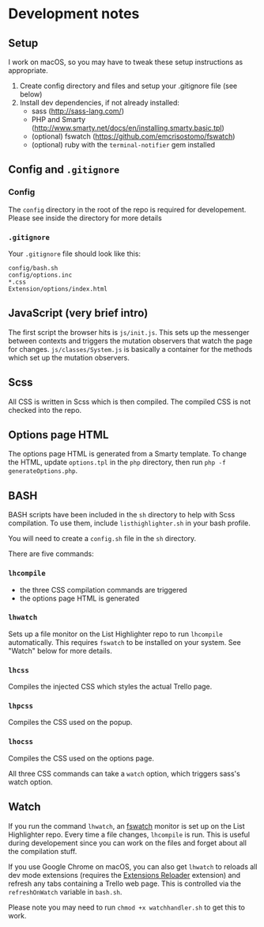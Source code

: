 # Development notes

## Setup

I work on macOS, so you may have to tweak these setup instructions as appropriate.

1. Create config directory and files and setup your .gitignore file (see below)
2. Install dev dependencies, if not already installed:
	- sass (<http://sass-lang.com/>)
	- PHP and Smarty (<http://www.smarty.net/docs/en/installing.smarty.basic.tpl>)
	- (optional) fswatch (<https://github.com/emcrisostomo/fswatch>)
	- (optional) ruby with the `terminal-notifier` gem installed

## Config and `.gitignore`

### Config

The `config` directory in the root of the repo is required for developement. Please see inside the directory for more details

### `.gitignore`

Your `.gitignore` file should look like this:

	config/bash.sh
	config/options.inc
	*.css
	Extension/options/index.html

## JavaScript (very brief intro)

The first script the browser hits is `js/init.js`. This sets up the messenger between contexts and triggers the mutation observers that watch the page for changes. `js/classes/System.js` is basically a container for the methods which set up the mutation observers.

## Scss

All CSS is written in Scss which is then compiled. The compiled CSS is not checked into the repo.

## Options page HTML

The options page HTML is generated from a Smarty template. To change the HTML, update `options.tpl` in the `php` directory, then run `php -f generateOptions.php`.

## BASH

BASH scripts have been included in the `sh` directory to help with Scss compilation. To use them, include `listhighlighter.sh` in your bash profile.

You will need to create a `config.sh` file in the `sh` directory.

There are five commands:

### `lhcompile`

- the three CSS compilation commands are triggered
- the options page HTML is generated

### `lhwatch`

Sets up a file monitor on the List Highlighter repo to run `lhcompile` automatically. This requires `fswatch` to be installed on your system. See "Watch" below for more details.

### `lhcss`

Compiles the injected CSS which styles the actual Trello page.

### `lhpcss`

Compiles the CSS used on the popup.

### `lhocss`

Compiles the CSS used on the options page.

All three CSS commands can take a `watch` option, which triggers sass's watch option.

## Watch

If you run the command `lhwatch`, an [fswatch](https://github.com/emcrisostomo/fswatch) monitor is set up on the List Highlighter repo. Every time a file changes, `lhcompile` is run. This is useful during developement since you can work on the files and forget about all the compilation stuff.

If you use Google Chrome on macOS, you can also get `lhwatch` to reloads all dev mode extensions (requires the [Extensions Reloader](https://chrome.google.com/webstore/detail/extensions-reloader/fimgfedafeadlieiabdeeaodndnlbhid) extension) and refresh any tabs containing a Trello web page. This is controlled via the `refreshOnWatch` variable in `bash.sh`.

Please note you may need to run `chmod +x watchhandler.sh` to get this to work.
